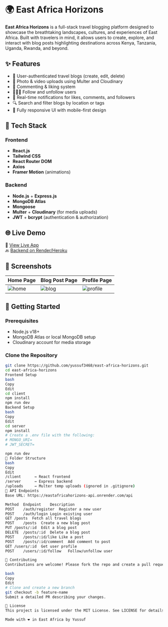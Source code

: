 # 🌍 East Africa Horizons

**East Africa Horizons** is a full-stack travel blogging platform designed to showcase the breathtaking landscapes, cultures, and experiences of East Africa. Built with travelers in mind, it allows users to create, explore, and interact with blog posts highlighting destinations across Kenya, Tanzania, Uganda, Rwanda, and beyond.


## ✨ Features

- 📝 User-authenticated travel blogs (create, edit, delete)
- 📸 Photo & video uploads using Multer and Cloudinary
- 💬 Commenting & liking system
- 🧑‍🤝‍🧑 Follow and unfollow users
- 🔔 Real-time notifications for likes, comments, and followers
- 🔍 Search and filter blogs by location or tags
- 📱 Fully responsive UI with mobile-first design

## 🔧 Tech Stack

### Frontend
- **React.js**
- **Tailwind CSS**
- **React Router DOM**
- **Axios**
- **Framer Motion** (animations)

### Backend
- **Node.js** + **Express.js**
- **MongoDB Atlas**
- **Mongoose**
- **Multer** + **Cloudinary** (for media uploads)
- **JWT** + **bcrypt** (authentication & authorization)

## 🌐 Live Demo

🚀 [View Live App](https://eastafricahorizons.netlify.app)  
🔙 [Backend on Render/Heroku](https://eastafricahorizons-api.onrender.com)

## 📸 Screenshots

| Home Page | Blog Post Page | Profile Page |
|-----------|----------------|--------------|
| ![home](link) | ![blog](link) | ![profile](link) |

## 🚀 Getting Started

### Prerequisites
- Node.js v18+
- MongoDB Atlas or local MongoDB setup
- Cloudinary account for media storage

### Clone the Repository

```bash
git clone https://github.com/yussuf3468/east-africa-horizons.git
cd east-africa-horizons
Frontend Setup
bash
Copy
Edit
cd client
npm install
npm run dev
Backend Setup
bash
Copy
Edit
cd server
npm install
# Create a .env file with the following:
# MONGO_URI=
# JWT_SECRET=

npm run dev
📁 Folder Structure
bash
Copy
Edit
/client      → React frontend
/server      → Express backend
/uploads     → Multer temp uploads (ignored in .gitignore)
🧪 API Endpoints
Base URL: https://eastafricahorizons-api.onrender.com/api

Method	Endpoint	Description
POST	/auth/register	Register a new user
POST	/auth/login	Login existing user
GET	/posts	Fetch all travel blogs
POST	/posts	Create a new blog post
PUT	/posts/:id	Edit a blog post
DELETE	/posts/:id	Delete a blog post
POST	/posts/:id/like	Like a post
POST	/posts/:id/comment	Add comment to post
GET	/users/:id	Get user profile
POST	/users/:id/follow	Follow/unfollow user

🙌 Contributing
Contributions are welcome! Please fork the repo and create a pull request.

bash
Copy
Edit
# Clone and create a new branch
git checkout -b feature-name
Submit a detailed PR describing your changes.

📄 License
This project is licensed under the MIT License. See LICENSE for details.

Made with ❤️ in East Africa by Yussuf
